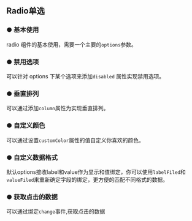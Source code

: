<script setup>
    import demo1 from './demo1.vue' 
    import demo2 from './demo2.vue' 
    import demo3 from './demo3.vue'
    import demo4 from './demo4.vue'
    import demo5 from './demo5.vue'
    import demo6 from './demo6.vue'
</script>
## Radio单选

### ● 基本使用
<p> radio 组件的基本使用，需要一个主要的<code>options</code>参数。</p>
<demo1/>

### ● 禁用选项
<p>可以针对 options 下某个选项来添加<code>disabled</code> 属性实现禁用选项。</p>
<demo2/>

### ● 垂直排列
<p>可以通过添加<code>column</code>属性为实现垂直排列。</p>
<demo3/>

### ● 自定义颜色
<p>可以通过设置<code>customColor</code>属性的值自定义你喜欢的颜色。</p>
<demo4/>

### ● 自定义数据格式
<p>默认options接收label和value作为显示和值绑定，你可以使用<code>labelFiled</code>和<code>valueFiled</code>来重新确定字段的绑定，更方便的匹配不同格式的数据。</p>
<demo5/>

### ● 获取点击的数据
<p>可以通过绑定<code>change</code>事件,获取点击的数据</p>
<demo6/>